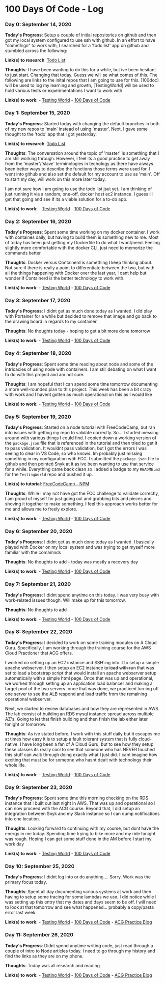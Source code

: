 # 100 Days Of Code - Log

### Day 0: September 14, 2020

**Today's Progress**:  Setup a couple of initial repositories on github and then got my local system configured to use ssh with github. In an effort to have "somethign" to work with, I searched for a 'todo list' app on github and stumbled across the following:

**Link(s) to research**: [Todo List](https://github.com/cassidoo/todometer)

**Thoughts**: I have been wanting to do this for a while, but ive been hesitant to just start. Changing that today. Guess we will se what comes of this. The following are links to the inital repos that I am going to use for this. [100doc] will be used to log my learning and growth, [TestingWorld] will be used to hold various tests or experimentations I want to work with

**Link(s) to work**: 
    - [Testing World](https://github.com/jragland/TestingWorld)
    - [100 Days of Code](https://github.com/jragland/100doc)


### Day 1: September 15, 2020

**Today's Progress**:  Started today with changing the default branches in both of my new repos to 'main' instead of using 'master'. Next, I gave some thought to the 'todo' app that I got yesterday. 
 
**Link(s) to research**: [Todo List](https://github.com/cassidoo/todometer)

**Thoughts**: The conversation around the topic of 'master' is something that I am still working through. However, I feel its a good practice to get away from the 'master'/'slave' terminologies in techology as there have always been better ways to describe the functions those terms were used for. I went into github and also set the default for my account to use as 'main'. Off to start my day, will work on this more later today.

I am not sure how I am going to use the todo list jsut yet. I am thinking of just running it via a random, one-off, docker host ec2 instance. I guess ill get that going and see if its a viable solution for a to-do app.

**Link(s) to work**: 
    - [Testing World](https://github.com/jragland/TestingWorld)
    - [100 Days of Code](https://github.com/jragland/100doc)


### Day 2: September 16, 2020

**Today's Progress**: Spent some time working on my docker container. I work with containes daily, but having to build them is something new to me. Most of today has been just getting my Dockerfile to do what I want/need. Feeling slightly more comfortable with the docker CLI, just need to memorize the commands better

**Thoughts**: Docker versus Containerd is something I keep thinking about. Not sure if there is really a point to differentiate between the two, but with all the things happening with Docker over the last year, I cant help but wonder if Containerd is the better technology to work with. 

**Link(s) to work**: 
    - [Testing World](https://github.com/jragland/TestingWorld)
    - [100 Days of Code](https://github.com/jragland/100doc)

### Day 3: September 17, 2020

**Today's Progress**:  I didnt get as much done today as I wanted. I did play with Portainer for a while but decided to remove that image and go back to the drawing board in regards to my container. 

**Thoughts**: No thoughts today - hoping to get a bit more done tomorrow 

**Link(s) to work**: 
    - [Testing World](https://github.com/jragland/TestingWorld)
    - [100 Days of Code](https://github.com/jragland/100doc)

### Day 4: September 18, 2020

**Today's Progress**: Spent some time reading about node and some of the intricacies of using node with containers. I am still debating on what I want to do with this project and am not sure. 

**Thoughts**: I am hopeful that I can spend some time tomorrow documenting a more well-rounded plan to this project. This week has been a bit crazy with work and I havent gotten as much operational on this as I would like

**Link(s) to work**:
    - [Testing World](https://github.com/jragland/TestingWorld)
    - [100 Days of Code](https://github.com/jragland/100doc)

### Day 5: September 19, 2020

**Today's Progress**: Started on a node tutorial with FreeCodeCamp, but ran into issues with getting my repo to validate correctly. So... I started messing around with various things I could find. I copied down a working version of the `package.json` file that is referenced in the tutorial and then tried to get it to pass validation. It wouldnt pass validation, but I got the errors I was seeing to clear in VS Code, so who knows. Im probably just missing something in my configuration wtih FCC. I submitted the `package.json` file to github and then pointed Snyk at it as ive been wanting to use that service for a while. Everything came back clean so I added a badge to my `README.md` for the `TestingWorld` repo and pushed it up. 

**Link(s) to tutorial**: [FreeCodeCamp - NPM](https://www.freecodecamp.org/learn/apis-and-microservices/managing-packages-with-npm/how-to-use-package-json-the-core-of-any-node-js-project-or-npm-package)

**Thoughts**: While I may not have got the FCC challenge to validate correctly, I am proud of myself for just going out and grabbing bits and pieces and shoving it together to make something. I feel this approach works better for me and allows me to freely explore. 

**Link(s) to work**:
    - [Testing World](https://github.com/jragland/TestingWorld)
    - [100 Days of Code](https://github.com/jragland/100doc)

### Day 6: September 20, 2020

**Today's Progress**: I didnt get as much done today as I wanted. I basically played with Docker on my local system and was trying to get myself more familiar with the comamnds 

**Thoughts**: No thoughts to add - today was mostly a recovery day

**Link(s) to work**:
    - [Testing World](https://github.com/jragland/TestingWorld)
    - [100 Days of Code](https://github.com/jragland/100doc)

### Day 7: September 21, 2020

**Today's Progress**: I didnt spend anytime on this today. I was very busy with work-related issues though. Will make up for this tomorrow.  

**Thoughts**: No thoughts to add

**Link(s) to work**:
    - [Testing World](https://github.com/jragland/TestingWorld)
    - [100 Days of Code](https://github.com/jragland/100doc)

### Day 8: September 22, 2020

**Today's Progress**: I decided to work on some training modules on A Cloud Guru. Specifically, I am working through the training course for the AWS Cloud Practioner that ACG offers. 

I worked on setting up an EC2 instance and SSH'ing into it to setup a simple apache webserver. I then setup an EC2 instance  ~~to load with run~~ that was set to load a bootstrap script that would install an apache webserver setup automatically with a simple html page. Once that was up and operational, we worked through setting up an application load balancer and making a target pool of the two servers. once that was done, we practiced turning off one server to see the ALB respond and load traffic from the remaining operational webserver. 

Next, we started to review databases and how they are represented in AWS. The lab consist of building an RDS mysql instance spread across multiple AZ's. Going to let that finish building and then finish the lab either later tonight or tomorrow. 

**Thoughts**: As ive stated before, I work with this stuff daily but it escapes me at times how easy it is to setup a fault tolerant system that is fully cloud-native. I have long been a fan of A Cloud Guru, but to see how they setup these classes its really cool to see that someone who has NEVER touched this stuff can walk through doing exactly what I just did. I cant imagine how exciting that must be for someone who hasnt dealt with technology their whole life. 

**Link(s) to work**:
    - [Testing World](https://github.com/jragland/TestingWorld)
    - [100 Days of Code](https://github.com/jragland/100doc)

### Day 9: September 23, 2020

**Today's Progress**: Spent some time this morning checking on the RDS instance that I built out last night in AWS. That was up and operational so I can now proceed with the ACG course. Beyond that, I did setup an integration between Snyk and my Slack instance so I can dump notifications into one location.  

**Thoughts**: Looking forward to continuing with my course, but dont have the energy in me today. Spending time trying to bike more and my ride tonight was rough. Hoping I can get some stuff done in the AM before I start my work day

**Link(s) to work**:
    - [Testing World](https://github.com/jragland/TestingWorld)
    - [100 Days of Code](https://github.com/jragland/100doc)

### Day 10: September 25, 2020

**Today's Progress**: I didnt log into or do anything.... Sorry. Work was the primary focus today.   

**Thoughts**: Spent all day documenting various systems at work and then having to setup some tracing for some lambdas we use. I did notice while I was setting up this entry that my dates and days seem to be off. I will need to look at that tomorrow and see what happened... probably a copy/pasta error last week.  

**Link(s) to work**:
    - [Testing World](https://github.com/jragland/TestingWorld)
    - [100 Days of Code](https://github.com/jragland/100doc)
    - [ACG Practice Blog](http://myalb-1003511962.us-east-1.elb.amazonaws.com/)

### Day 11: September 26, 2020

**Today's Progress**: Didnt spend anytime writing code, just read through a couple of intro to Node articles today. I need to go through my history and find the links as they are on my phone.    

**Thoughts**: Today was all research and reading  

**Link(s) to work**:
    - [Testing World](https://github.com/jragland/TestingWorld)
    - [100 Days of Code](https://github.com/jragland/100doc)
    - [ACG Practice Blog](http://myalb-1003511962.us-east-1.elb.amazonaws.com/)